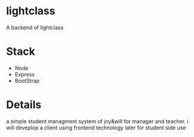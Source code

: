 # lightclass
A backend of lightclass

# Stack
* Node
* Express
* BootStrap

# Details
a simple student managment system of joy&will for manager and teacher.
i will deveplop a client using frontend technology later for student side use
